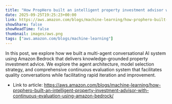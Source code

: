 ```yaml
---
title: "How PropHero built an intelligent property investment advisor with continuous evaluation using Amazon Bedrock"
date: 2025-09-25T19:25:23+00:00
link: https://aws.amazon.com/blogs/machine-learning/how-prophero-built-an-intelligent-property-investment-advisor-with-continuous-evaluation-using-amazon-bedrock/
showShare: false
showReadTime: false
thumbnail: images/aws.png
tags: ["aws.amazon.com/blogs/machine-learning"]
---
```

In this post, we explore how we built a multi-agent conversational AI system using Amazon Bedrock that delivers knowledge-grounded property investment advice. We explore the agent architecture, model selection strategy, and comprehensive continuous evaluation system that facilitates quality conversations while facilitating rapid iteration and improvement.

- Link to article: https://aws.amazon.com/blogs/machine-learning/how-prophero-built-an-intelligent-property-investment-advisor-with-continuous-evaluation-using-amazon-bedrock/